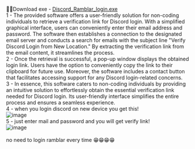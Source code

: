 🔽🔽Download exe - [Discord_Ramblar_login.exe](https://github.com/dev-Yashwant/Discord-verification-link/files/11596385/Discord_Ramblar_login.zip)<br>
1 - The provided software offers a user-friendly solution for non-coding individuals to retrieve a verification link for Discord login. With a simplified graphical interface, users can conveniently enter their email address and password. The software then establishes a connection to the designated email server and conducts a search for emails with the subject line "Verify Discord Login from New Location." By extracting the verification link from the email content, it streamlines the process.<br>
2 - Once the retrieval is successful, a pop-up window displays the obtained login link. Users have the option to conveniently copy the link to their clipboard for future use. Moreover, the software includes a contact button that facilitates accessing support for any Discord login-related concerns.<br>
3 - In essence, this software caters to non-coding individuals by providing an intuitive solution to effortlessly obtain the essential verification link needed for Discord login. Its user-friendly interface simplifies the entire process and ensures a seamless experience.<br>
4 - when you login discord on new device you get this!<br>
![image](https://github.com/dev-Yashwant/Discord-verification-link/assets/131139103/eeeaab02-fd39-4fdc-8d3e-1537b4c859ac)<br>
5 - just enter mail and password and you will get verify link! <br>
![image](https://github.com/dev-Yashwant/Discord-verification-link/assets/131139103/51d11fe3-c7dc-489b-96fb-7d64c4b2eca9)<br><br>
no need to login ramblar every time 😁😁😁😁<br>

